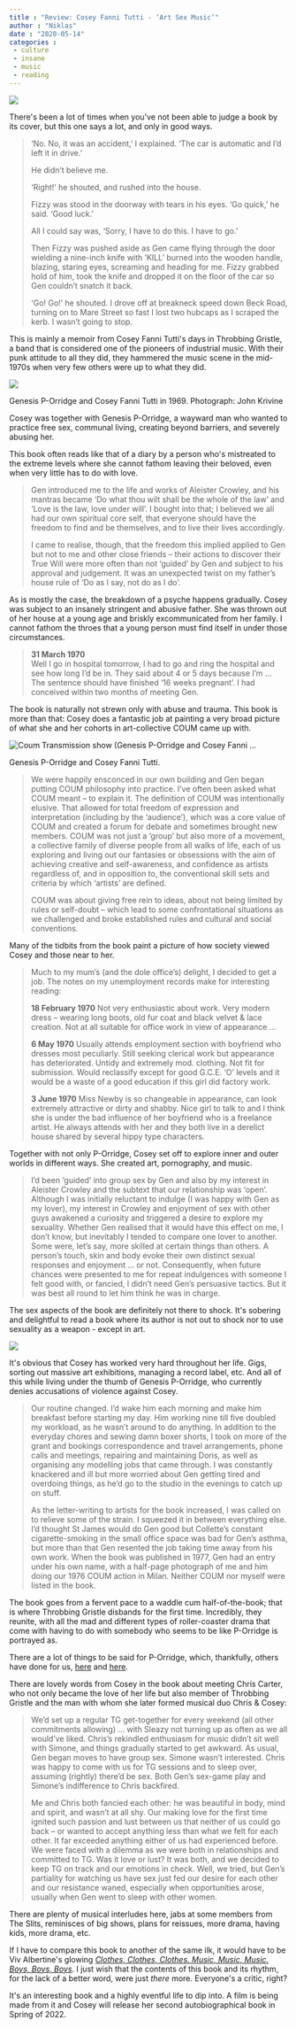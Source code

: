 ```yaml
---
title : "Review: Cosey Fanni Tutti - ‘Art Sex Music’"
author : "Niklas"
date : "2020-05-14"
categories : 
 - culture
 - insane
 - music
 - reading
---
```


![](https://niklasblog.com/wp-content/fannitutti.jpg)

There's been a lot of times when you've not been able to judge a book by its cover, but this one says a lot, and only in good ways.

> ‘No. No, it was an accident,’ I explained. ‘The car is automatic and I’d left it in drive.’  
>   
> He didn’t believe me.  
>   
> ‘Right!’ he shouted, and rushed into the house.  
>   
> Fizzy was stood in the doorway with tears in his eyes. ‘Go quick,’ he said. ‘Good luck.’  
>   
> All I could say was, ‘Sorry, I have to do this. I have to go.’  
>   
> Then Fizzy was pushed aside as Gen came flying through the door wielding a nine-inch knife with ‘KILL’ burned into the wooden handle, blazing, staring eyes, screaming and heading for me. Fizzy grabbed hold of him, took the knife and dropped it on the floor of the car so Gen couldn’t snatch it back.  
>   
> ‘Go! Go!’ he shouted. I drove off at breakneck speed down Beck Road, turning on to Mare Street so fast I lost two hubcaps as I scraped the kerb. I wasn’t going to stop.

This is mainly a memoir from Cosey Fanni Tutti's days in Throbbing Gristle, a band that is considered one of the pioneers of industrial music. With their punk attitude to all they did, they hammered the music scene in the mid-1970s when very few others were up to what they did.

![](https://niklasblog.com/wp-content/2774.jpg)

Genesis P-Orridge and Cosey Fanni Tutti in 1969. Photograph: John Krivine

Cosey was together with Genesis P-Orridge, a wayward man who wanted to practice free sex, communal living, creating beyond barriers, and severely abusing her.

This book often reads like that of a diary by a person who's mistreated to the extreme levels where she cannot fathom leaving their beloved, even when very little has to do with love.

> Gen introduced me to the life and works of Aleister Crowley, and his mantras became ‘Do what thou wilt shall be the whole of the law’ and ‘Love is the law, love under will’. I bought into that; I believed we all had our own spiritual core self, that everyone should have the freedom to find and be themselves, and to live their lives accordingly.  
>   
> I came to realise, though, that the freedom this implied applied to Gen but not to me and other close friends – their actions to discover their True Will were more often than not ‘guided’ by Gen and subject to his approval and judgement. It was an unexpected twist on my father’s house rule of ‘Do as I say, not do as I do’.

As is mostly the case, the breakdown of a psyche happens gradually. Cosey was subject to an insanely stringent and abusive father. She was thrown out of her house at a young age and briskly excommunicated from her family. I cannot fathom the throes that a young person must find itself in under those circumstances.

> **31 March 1970**  
> Well I go in hospital tomorrow, I had to go and ring the hospital and see how long I’d be in. They said about 4 or 5 days because I’m … The sentence should have finished ‘16 weeks pregnant’. I had conceived within two months of meeting Gen.

The book is naturally not strewn only with abuse and trauma. This book is more than that: Cosey does a fantastic job at painting a very broad picture of what she and her cohorts in art-collective COUM came up with.

![Coum Transmission show (Genesis P-Orridge and Cosey Fanni ...](https://external-content.duckduckgo.com/iu/?u=https%3A%2F%2Fi.pinimg.com%2Foriginals%2Fe6%2F55%2F6a%2Fe6556a0a6aa3fd65efdcdc9a226cc7f4.jpg&f=1&nofb=1)

Genesis P-Orridge and Cosey Fanni Tutti.

> We were happily ensconced in our own building and Gen began putting COUM philosophy into practice. I’ve often been asked what COUM meant – to explain it. The definition of COUM was intentionally elusive. That allowed for total freedom of expression and interpretation (including by the ‘audience’), which was a core value of COUM and created a forum for debate and sometimes brought new members. COUM was not just a ‘group’ but also more of a movement, a collective family of diverse people from all walks of life, each of us exploring and living out our fantasies or obsessions with the aim of achieving creative and self-awareness, and confidence as artists regardless of, and in opposition to, the conventional skill sets and criteria by which ‘artists’ are defined.  
>   
> COUM was about giving free rein to ideas, about not being limited by rules or self-doubt – which lead to some confrontational situations as we challenged and broke established rules and cultural and social conventions.

Many of the tidbits from the book paint a picture of how society viewed Cosey and those near to her.

> Much to my mum’s (and the dole office’s) delight, I decided to get a job. The notes on my unemployment records make for interesting reading:  
>   
> **18 February 1970** Not very enthusiastic about work. Very modern dress – wearing long boots, old fur coat and black velvet & lace creation. Not at all suitable for office work in view of appearance …  
>   
> **6 May 1970** Usually attends employment section with boyfriend who dresses most peculiarly. Still seeking clerical work but appearance has deteriorated. Untidy and extremely mod. clothing. Not fit for submission. Would reclassify except for good G.C.E. ‘O’ levels and it would be a waste of a good education if this girl did factory work.  
>   
> **3 June 1970** Miss Newby is so changeable in appearance, can look extremely attractive or dirty and shabby. Nice girl to talk to and I think she is under the bad influence of her boyfriend who is a freelance artist. He always attends with her and they both live in a derelict house shared by several hippy type characters.

Together with not only P-Orridge, Cosey set off to explore inner and outer worlds in different ways. She created art, pornography, and music.

> I’d been ‘guided’ into group sex by Gen and also by my interest in Aleister Crowley and the subtext that our relationship was ‘open’. Although I was initially reluctant to indulge (I was happy with Gen as my lover), my interest in Crowley and enjoyment of sex with other guys awakened a curiosity and triggered a desire to explore my sexuality. Whether Gen realised that it would have this effect on me, I don’t know, but inevitably I tended to compare one lover to another. Some were, let’s say, more skilled at certain things than others. A person’s touch, skin and body evoke their own distinct sexual responses and enjoyment … or not. Consequently, when future chances were presented to me for repeat indulgences with someone I felt good with, or fancied, I didn’t need Gen’s persuasive tactics. But it was best all round to let him think he was in charge.

The sex aspects of the book are definitely not there to shock. It's sobering and delightful to read a book where its author is not out to shock nor to use sexuality as a weapon - except in art.

![](https://niklasblog.com/wp-content/58478346.png)

It's obvious that Cosey has worked very hard throughout her life. Gigs, sorting out massive art exhibitions, managing a record label, etc. And all of this while living under the thumb of Genesis P-Orridge, who currently denies accusations of violence against Cosey.

> Our routine changed. I’d wake him each morning and make him breakfast before starting my day. Him working nine till five doubled my workload, as he wasn’t around to do anything. In addition to the everyday chores and sewing damn boxer shorts, I took on more of the grant and bookings correspondence and travel arrangements, phone calls and meetings, repairing and maintaining Doris, as well as organising any modelling jobs that came through. I was constantly knackered and ill but more worried about Gen getting tired and overdoing things, as he’d go to the studio in the evenings to catch up on stuff.  
>   
> As the letter-writing to artists for the book increased, I was called on to relieve some of the strain. I squeezed it in between everything else. I’d thought St James would do Gen good but Collette’s constant cigarette-smoking in the small office space was bad for Gen’s asthma, but more than that Gen resented the job taking time away from his own work. When the book was published in 1977, Gen had an entry under his own name, with a half-page photograph of me and him doing our 1976 COUM action in Milan. Neither COUM nor myself were listed in the book.

The book goes from a fervent pace to a waddle cum half-of-the-book; that is where Throbbing Gristle disbands for the first time. Incredibly, they reunite, with all the mad and different types of roller-coaster drama that come with having to do with somebody who seems to be like P-Orridge is portrayed as.

There are a lot of things to be said for P-Orridge, which, thankfully, others have done for us, [here](https://thequietus.com/articles/27977-genesis-p-orridge-obituary) and [here](https://www.theguardian.com/music/2018/dec/10/genesis-p-orridge-throbbing-gristle).

There are lovely words from Cosey in the book about meeting Chris Carter, who not only became the love of her life but also member of Throbbing Gristle and the man with whom she later formed musical duo Chris & Cosey:

> We’d set up a regular TG get-together for every weekend (all other commitments allowing) … with Sleazy not turning up as often as we all would’ve liked. Chris’s rekindled enthusiasm for music didn’t sit well with Simone, and things gradually started to get awkward. As usual, Gen began moves to have group sex. Simone wasn’t interested. Chris was happy to come with us for TG sessions and to sleep over, assuming (rightly) there’d be sex. Both Gen’s sex-game play and Simone’s indifference to Chris backfired.  
>   
> Me and Chris both fancied each other: he was beautiful in body, mind and spirit, and wasn’t at all shy. Our making love for the first time ignited such passion and lust between us that neither of us could go back – or wanted to accept anything less than what we felt for each other. It far exceeded anything either of us had experienced before. We were faced with a dilemma as we were both in relationships and committed to TG. Was it love or lust? It was both, and we decided to keep TG on track and our emotions in check. Well, we tried, but Gen’s partiality for watching us have sex just fed our desire for each other and our resistance waned, especially when opportunities arose, usually when Gen went to sleep with other women.

There are plenty of musical interludes here, jabs at some members from The Slits, reminisces of big shows, plans for reissues, more drama, having kids, more drama, etc.

If I have to compare this book to another of the same ilk, it would have to be Viv Albertine's glowing _[Clothes, Clothes, Clothes. Music, Music, Music. Boys, Boys, Boys](https://niklasblog.com/?p=16205)_. I just wish that the contents of this book and its rhythm, for the lack of a better word, were just _there_ more. Everyone's a critic, right?

It's an interesting book and a highly eventful life to dip into. A film is being made from it and Cosey will release her second autobiographical book in Spring of 2022.
